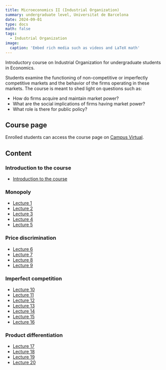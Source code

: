 ```yaml
---
title: Microeconomics II (Industrial Organization)
summary: undergraduate level, Universitat de Barcelona
date: 2024-09-01
type: docs
math: false
tags:
  - Industrial Organization
image:
  caption: 'Embed rich media such as videos and LaTeX math'
---
```


Introductory course on Industrial Organization for undergraduate students in Economics. 

Students examine the functioning of non-competitive or imperfectly competitive markets and the behavior of the firms operating in these markets. The course is meant to shed light on questions such as: 

* How do firms acquire and maintain market power? 
* What are the social implications of firms having market power? 
* What role is there for public policy?

## Course page

Enrolled students can access the course page on [Campus Virtual](https://campusvirtual.ub.edu/course/view.php?id=88409).

## Content

### Introduction to the course
* [Introduction to the course](https://drive.google.com/file/d/1QqUga_AnRKoWE5RxNFPvJMx9UmulxfQR/view?usp=sharing)

### Monopoly
* [Lecture 1](https://drive.google.com/file/d/1JXhBiXhamzcgKLBhBj0NBDeLUPGukKtO/view?usp=sharing)
* [Lecture 2](https://drive.google.com/file/d/17XXnTEPkKTf6eG_mV-AIiVITPV5gO1C9/view?usp=sharing)
* [Lecture 3](https://drive.google.com/file/d/1a9_q9Di-8p9Whbx3rChYLX_GEkpbKgas/view?usp=sharing)
* [Lecture 4](https://drive.google.com/file/d/1PazEN8NAElTCkhXgHr4zuU3pzunc2wC7/view?usp=sharing)
* [Lecture 5](https://drive.google.com/file/d/1udnlPKz-BSoTAwR3mgSJ-fJ2dTWgkUZr/view?usp=sharing)

### Price discrimination
* [Lecture 6](https://drive.google.com/file/d/1Hn0wV27axEwDHwuWfaW-2vTevWvPsVew/view?usp=sharing)
* [Lecture 7](https://drive.google.com/file/d/1_4U0AvKDYxPfpCsPv_bf-3qUPEcVfHb-/view?usp=sharing)
* [Lecture 8](https://drive.google.com/file/d/11bG72b4kklH_35m5zCWEwWiXn7EMsYsm/view?usp=sharing)
* [Lecture 9](https://drive.google.com/file/d/1MFm4LLKP7BJLyWy3oHmZv7yJz6vw3zzn/view?usp=sharing)

### Imperfect competition
* [Lecture 10](https://drive.google.com/file/d/1r1M__RaiHJmOv0CUG6bJv9Ded6X1hZ7n/view?usp=sharing)
* [Lecture 11](https://drive.google.com/file/d/1_Jo7Y0k4ApSwEfN82vYehuzZOPXyOG3M/view?usp=sharing)
* [Lecture 12](https://drive.google.com/file/d/1lWW3XxAJr-7mdDqfppMq4JzB86d9HaLq/view?usp=sharing)
* [Lecture 13](https://drive.google.com/file/d/1OG9YbRSmg05XDOQvS2fJJgKWuG4xTWKL/view?usp=sharing)
* [Lecture 14](https://drive.google.com/file/d/1EN70jWKzXYO7xCk9jio_u4KP9inpefRY/view?usp=sharing)
* [Lecture 15](https://drive.google.com/file/d/15MOY-8OyPruNoyHIrLNHSTUowzHWrHJ3/view?usp=sharing)
* [Lecture 16](https://drive.google.com/file/d/17Df1fmpdoEYJxV4ghZBoSFJGf-GcqMqi/view?usp=sharing)

### Product differentiation
* [Lecture 17](https://drive.google.com/file/d/1uMHbhb3-RMeez3y9TYntvvR_i7p5EUeh/view?usp=sharing)
* [Lecture 18](https://drive.google.com/file/d/1_ssg5tnTW3R6Y7vxnyAF1AzqUkShSFCc/view?usp=sharing)
* [Lecture 19](https://drive.google.com/file/d/1OsMg-iaij8naRGhR2N77gXK9-RlVpjBa/view?usp=sharing)
* [Lecture 20](https://drive.google.com/file/d/1YFmeqSjmXWaLTWuYyrZhnpjTnuWDWU5d/view?usp=sharing)
